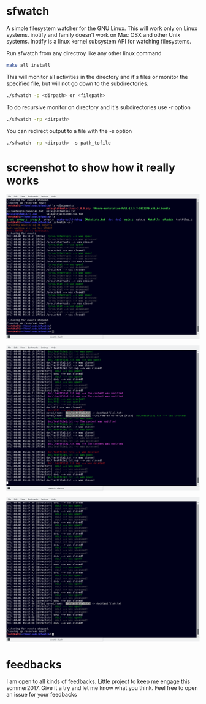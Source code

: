 # sfwatch
A simple filesystem watcher for the GNU Linux. This will work only on Linux systems. inotify and family doesn't work on
Mac OSX and other Unix systems. Inotify is a linux kernel subsystem API for watching filesystems.


Run sfwatch from any directroy like any other linux command
```bash
make all install 

```


This will monitor all activities in the directory and it's files or monitor the specified file,
but will not go down to the subdirectories.
```bash
./sfwatch -p <dirpath> or <filepath>

```

To do recursive monitor on directory and it's subdirectories use -r option
```bash
./sfwatch -rp <dirpath>

```


You can redirect output to a file with the -s option

```bash
./sfwatch -rp <dirpath> -s path_tofile
```



# screenshot to show how it really works


![alt text](https://github.com/seekaddo/sfwatch/blob/master/screentest.png)

![alt text](https://github.com/seekaddo/sfwatch/blob/master/screentest2.png)

![alt text](https://github.com/seekaddo/sfwatch/blob/master/screentest3.png)



# feedbacks

I am open to all kinds of feedbacks. Little project to keep me engage this sommer2017.
Give it a try and let me know what you think. Feel free to open an issue for your feedbacks

